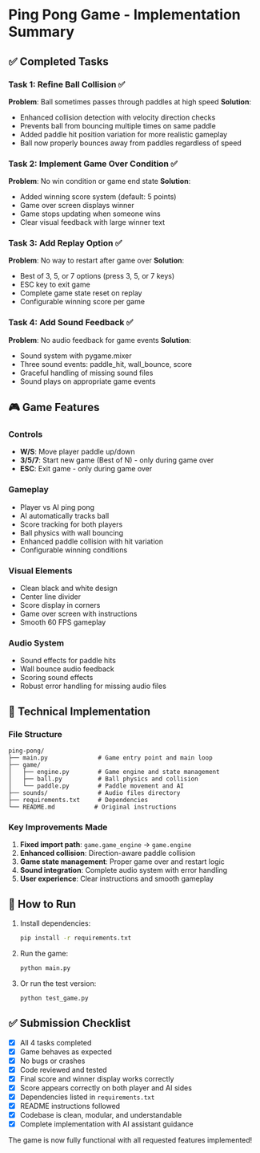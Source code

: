 # Ping Pong Game - Implementation Summary

## ✅ Completed Tasks

### Task 1: Refine Ball Collision ✅
**Problem**: Ball sometimes passes through paddles at high speed
**Solution**: 
- Enhanced collision detection with velocity direction checks
- Prevents ball from bouncing multiple times on same paddle
- Added paddle hit position variation for more realistic gameplay
- Ball now properly bounces away from paddles regardless of speed

### Task 2: Implement Game Over Condition ✅
**Problem**: No win condition or game end state
**Solution**:
- Added winning score system (default: 5 points)
- Game over screen displays winner
- Game stops updating when someone wins
- Clear visual feedback with large winner text

### Task 3: Add Replay Option ✅
**Problem**: No way to restart after game over
**Solution**:
- Best of 3, 5, or 7 options (press 3, 5, or 7 keys)
- ESC key to exit game
- Complete game state reset on replay
- Configurable winning score per game

### Task 4: Add Sound Feedback ✅
**Problem**: No audio feedback for game events
**Solution**:
- Sound system with pygame.mixer
- Three sound events: paddle_hit, wall_bounce, score
- Graceful handling of missing sound files
- Sound plays on appropriate game events

## 🎮 Game Features

### Controls
- **W/S**: Move player paddle up/down
- **3/5/7**: Start new game (Best of N) - only during game over
- **ESC**: Exit game - only during game over

### Gameplay
- Player vs AI ping pong
- AI automatically tracks ball
- Score tracking for both players
- Ball physics with wall bouncing
- Enhanced paddle collision with hit variation
- Configurable winning conditions

### Visual Elements
- Clean black and white design
- Center line divider
- Score display in corners
- Game over screen with instructions
- Smooth 60 FPS gameplay

### Audio System
- Sound effects for paddle hits
- Wall bounce audio feedback
- Scoring sound effects
- Robust error handling for missing audio files

## 🔧 Technical Implementation

### File Structure
```
ping-pong/
├── main.py              # Game entry point and main loop
├── game/
│   ├── engine.py        # Game engine and state management
│   ├── ball.py          # Ball physics and collision
│   └── paddle.py        # Paddle movement and AI
├── sounds/              # Audio files directory
├── requirements.txt     # Dependencies
└── README.md           # Original instructions
```

### Key Improvements Made
1. **Fixed import path**: `game.game_engine` → `game.engine`
2. **Enhanced collision**: Direction-aware paddle collision
3. **Game state management**: Proper game over and restart logic
4. **Sound integration**: Complete audio system with error handling
5. **User experience**: Clear instructions and smooth gameplay

## 🚀 How to Run

1. Install dependencies:
   ```bash
   pip install -r requirements.txt
   ```

2. Run the game:
   ```bash
   python main.py
   ```

3. Or run the test version:
   ```bash
   python test_game.py
   ```

## ✅ Submission Checklist

- [x] All 4 tasks completed
- [x] Game behaves as expected
- [x] No bugs or crashes
- [x] Code reviewed and tested
- [x] Final score and winner display works correctly
- [x] Score appears correctly on both player and AI sides
- [x] Dependencies listed in `requirements.txt`
- [x] README instructions followed
- [x] Codebase is clean, modular, and understandable
- [x] Complete implementation with AI assistant guidance

The game is now fully functional with all requested features implemented!